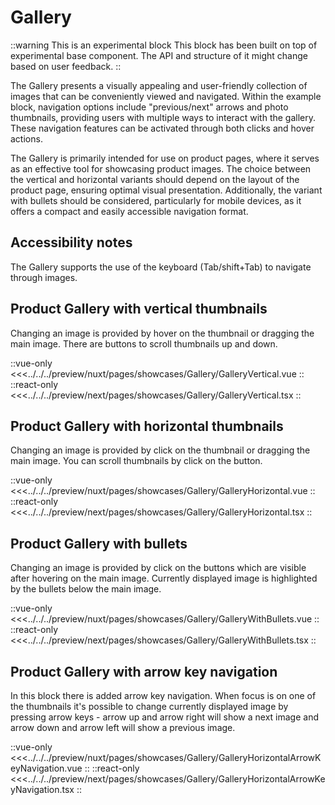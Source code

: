 # Gallery

::warning This is an experimental block
This block has been built on top of experimental base component. The API and structure of it might change based on user feedback.
::

The Gallery presents a visually appealing and user-friendly collection of images that can be conveniently viewed and navigated. Within the example block, navigation options include "previous/next" arrows and photo thumbnails, providing users with multiple ways to interact with the gallery. These navigation features can be activated through both clicks and hover actions.

The Gallery is primarily intended for use on product pages, where it serves as an effective tool for showcasing product images. The choice between the vertical and horizontal variants should depend on the layout of the product page, ensuring optimal visual presentation. Additionally, the variant with bullets should be considered, particularly for mobile devices, as it offers a compact and easily accessible navigation format.

## Accessibility notes

The Gallery supports the use of the keyboard (Tab/shift+Tab) to navigate through images.

## Product Gallery with vertical thumbnails

Changing an image is provided by hover on the thumbnail or dragging the main image. There are buttons to scroll thumbnails up and down.

<Showcase showcase-name="Gallery/GalleryVertical" style="min-height:700px">

::vue-only
<<<../../../preview/nuxt/pages/showcases/Gallery/GalleryVertical.vue
::
::react-only
<<<../../../preview/next/pages/showcases/Gallery/GalleryVertical.tsx
::

</Showcase>

## Product Gallery with horizontal thumbnails

Changing an image is provided by click on the thumbnail or dragging the main image. You can scroll thumbnails by click on the button.

<Showcase showcase-name="Gallery/GalleryHorizontal" style="min-height:700px">

::vue-only
<<<../../../preview/nuxt/pages/showcases/Gallery/GalleryHorizontal.vue
::
::react-only
<<<../../../preview/next/pages/showcases/Gallery/GalleryHorizontal.tsx
::

</Showcase>

## Product Gallery with bullets

Changing an image is provided by click on the buttons which are visible after hovering on the main image. Currently displayed image is highlighted by the bullets below the main image.

<Showcase showcase-name="Gallery/GalleryWithBullets" style="min-height:700px">

::vue-only
<<<../../../preview/nuxt/pages/showcases/Gallery/GalleryWithBullets.vue
::
::react-only
<<<../../../preview/next/pages/showcases/Gallery/GalleryWithBullets.tsx
::

</Showcase>

## Product Gallery with arrow key navigation

In this block there is added arrow key navigation. When focus is on one of the thumbnails it's possible to change currently displayed image by pressing arrow keys - arrow up and arrow right will show a next image and arrow down and arrow left will show a  previous image.

<Showcase showcase-name="Gallery/GalleryHorizontalArrowKeyNavigation" style="min-height:700px">

::vue-only
<<<../../../preview/nuxt/pages/showcases/Gallery/GalleryHorizontalArrowKeyNavigation.vue
::
::react-only
<<<../../../preview/next/pages/showcases/Gallery/GalleryHorizontalArrowKeyNavigation.tsx
::

</Showcase>

